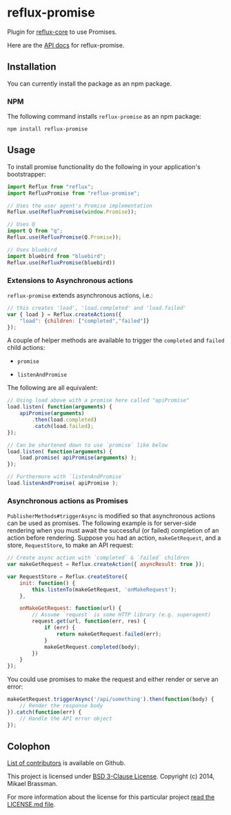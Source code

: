 # reflux-promise

Plugin for [reflux-core](http://github.com/reflux/reflux-core) to use Promises.

Here are the [API docs](docs/api/PublisherMethods.md) for reflux-promise.

## Installation

You can currently install the package as an npm package.

### NPM

The following command installs `reflux-promise` as an npm package:

    npm install reflux-promise

## Usage

To install promise functionality do the following in your application's bootstrapper:

```javascript
import Reflux from "reflux";
import RefluxPromise from "reflux-promise";

// Uses the user agent's Promise implementation
Reflux.use(RefluxPromise(window.Promise));

// Uses Q
import Q from "q";
Reflux.use(RefluxPromise(Q.Promise));

// Uses bluebird
import bluebird from "bluebird";
Reflux.use(RefluxPromise(bluebird))
```

### Extensions to Asynchronous actions

`reflux-promise` extends asynchronous actions, i.e.:

```javascript
// this creates 'load', 'load.completed' and 'load.failed'
var { load } = Reflux.createActions({
    "load": {children: ["completed","failed"]}
});
```

A couple of helper methods are available to trigger the `completed` and `failed` child actions:

* `promise`

* `listenAndPromise`

The following are all equivalent:

```javascript
// Using load above with a promise here called "apiPromise"
load.listen( function(arguments) {
    apiPromise(arguments)
        .then(load.completed)
        .catch(load.failed);
});

// Can be shortened down to use `promise` like below
load.listen( function(arguments) {
    load.promise( apiPromise(arguments) );
});

// Furthermore with `listenAndPromise`
load.listenAndPromise( apiPromise );
```

### Asynchronous actions as Promises

`PublisherMethods#triggerAsync` is modified so that asynchronous actions can be used as promises. The following example is for server-side rendering when you must await the successful (or failed) completion of an action before rendering. Suppose you had an action, `makeGetRequest`, and a store, `RequestStore`, to make an API request:

```javascript
// Create async action with `completed` & `failed` children
var makeGetRequest = Reflux.createAction({ asyncResult: true });

var RequestStore = Reflux.createStore({
    init: function() {
        this.listenTo(makeGetRequest, 'onMakeRequest');
    },

    onMakeGetRequest: function(url) {
        // Assume `request` is some HTTP library (e.g. superagent)
        request.get(url, function(err, res) {
            if (err) {
                return makeGetRequest.failed(err);
            }
            makeGetRequest.completed(body);
        })
    }
});
```

You could use promises to make the request and either render or serve an error:

```javascript
makeGetRequest.triggerAsync('/api/something').then(function(body) {
    // Render the response body
}).catch(function(err) {
    // Handle the API error object
});
```

## Colophon

[List of contributors](https://github.com/reflux/reflux-promise/graphs/contributors) is available on Github.

This project is licensed under [BSD 3-Clause License](http://opensource.org/licenses/BSD-3-Clause). Copyright (c) 2014, Mikael Brassman.

For more information about the license for this particular project [read the LICENSE.md file](LICENSE.md).
